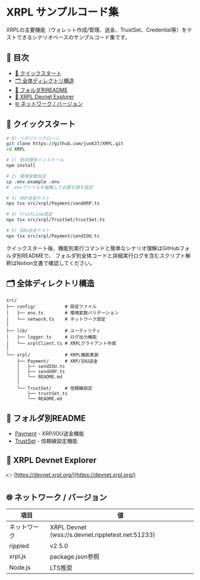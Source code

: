 # XRPL サンプルコード集

XRPLの主要機能（ウォレット作成/管理、送金、TrustSet、Credential等）をテストできるシナリオベースのサンプルコード集です。

## 📑 目次
- [🚀 クイックスタート](#-クイックスタート)
- [🗂️ 全体ディレクトリ構造](#-全体ディレクトリ構造)
- [📂 フォルダ別README](#-フォルダ別readme)
- [🔗 XRPL Devnet Explorer](#-xrpl-devnet-explorer)
- [🌐 ネットワーク / バージョン](#-ネットワーク--バージョン)

## 🚀 クイックスタート

```bash
# 0) リポジトリクローン
git clone https://github.com/jun637/XRPL.git
cd XRPL

# 1) 依存関係インストール
npm install

# 2) 環境変数設定
cp .env.example .env
# .envファイルを編集して必要な値を設定

# 3) XRP送金テスト
npx tsx src/xrpl/Payment/sendXRP.ts

# 4) TrustLine設定
npx tsx src/xrpl/TrustSet/trustSet.ts

# 5) IOU送金テスト
npx tsx src/xrpl/Payment/sendIOU.ts
```

クイックスタート後、機能別実行コマンドと簡単なシナリオ理解はGitHubフォルダ別READMEで、
フォルダ別全体コードと詳細実行ログを含むスクリプト解釈はNotion文書で確認してください。

## 🗂️ 全体ディレクトリ構造

```
src/
├── config/           # 設定ファイル
│   ├── env.ts        # 環境変数バリデーション
│   └── network.ts    # ネットワーク設定
│
├── lib/              # ユーティリティ
│   ├── logger.ts     # ログ出力機能
│   └── xrplClient.ts # XRPLクライアント作成
│
└── xrpl/             # XRPL機能実装
    ├── Payment/      # XRP/IOU送金
    │   ├── sendIOU.ts
    │   ├── sendXRP.ts
    │   └── README.md
    │
    └── TrustSet/     # 信頼線設定
        ├── trustSet.ts
        └── README.md
```

## 📂 フォルダ別README

- [Payment](src/xrpl/Payment/README.md) - XRP/IOU送金機能
- [TrustSet](src/xrpl/TrustSet/README.md) - 信頼線設定機能

## 🔗 XRPL Devnet Explorer

👉 [https://devnet.xrpl.org/](https://devnet.xrpl.org/)

## 🌐 ネットワーク / バージョン

| 項目 | 値 |
|------|-----|
| ネットワーク | XRPL Devnet (wss://s.devnet.rippletest.net:51233) |
| rippled | v2.5.0 |
| xrpl.js | package.json参照 |
| Node.js | LTS推奨 |
